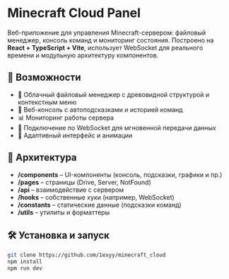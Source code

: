 # Minecraft Cloud Panel

Веб-приложение для управления Minecraft-сервером: файловый менеджер, консоль команд и мониторинг состояния. Построено на **React + TypeScript + Vite**, использует WebSocket для реального времени и модульную архитектуру компонентов.

## 🚀 Возможности

- 📁 Облачный файловый менеджер с древовидной структурой и контекстным меню
- 💬 Веб-консоль с автоподсказками и историей команд
- 📊 Мониторинг работы сервера
- 🧠 Подключение по WebSocket для мгновенной передачи данных
- 🎨 Адаптивный интерфейс и анимации

## 🧩 Архитектура

- **/components** – UI-компоненты (консоль, подсказки, графики и пр.)
- **/pages** – страницы (Drive, Server, NotFound)
- **/api** – взаимодействие с сервером
- **/hooks** – собственные хуки (например, WebSocket)
- **/constants** – статические данные (подсказки команд)
- **/utils** – утилиты и форматтеры

## 🛠️ Установка и запуск

```bash
git clone https://github.com/1exyy/minecraft_cloud
npm install
npm run dev
